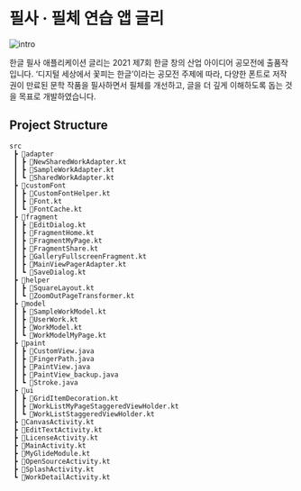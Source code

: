 # 필사 · 필체 연습 앱 글리

![intro](img/glee.png)

한글 필사 애플리케이션 글리는 2021 제7회 한글 창의 산업 아이디어 공모전에 출품작입니다.   ‘디지털 세상에서 꽃피는 한글’이라는 공모전 주제에 따라, 다양한 폰트로 저작권이 만료된 문학 작품을 필사하면서 필체를 개선하고, 글을 더 깊게 이해하도록 돕는 것을 목표로 개발하였습니다.

## Project Structure

```
src
 ┣ 📂adapter
 ┃ ┣ 📜NewSharedWorkAdapter.kt
 ┃ ┣ 📜SampleWorkAdapter.kt
 ┃ ┗ 📜SharedWorkAdapter.kt
 ┣ 📂customFont
 ┃ ┣ 📜CustomFontHelper.kt
 ┃ ┣ 📜Font.kt
 ┃ ┗ 📜FontCache.kt
 ┣ 📂fragment
 ┃ ┣ 📜EditDialog.kt
 ┃ ┣ 📜FragmentHome.kt
 ┃ ┣ 📜FragmentMyPage.kt
 ┃ ┣ 📜FragmentShare.kt
 ┃ ┣ 📜GalleryFullscreenFragment.kt
 ┃ ┣ 📜MainViewPagerAdapter.kt
 ┃ ┗ 📜SaveDialog.kt
 ┣ 📂helper
 ┃ ┣ 📜SquareLayout.kt
 ┃ ┗ 📜ZoomOutPageTransformer.kt
 ┣ 📂model
 ┃ ┣ 📜SampleWorkModel.kt
 ┃ ┣ 📜UserWork.kt
 ┃ ┣ 📜WorkModel.kt
 ┃ ┗ 📜WorkModelMyPage.kt
 ┣ 📂paint
 ┃ ┣ 📜CustomView.java
 ┃ ┣ 📜FingerPath.java
 ┃ ┣ 📜PaintView.java
 ┃ ┣ 📜PaintView_backup.java
 ┃ ┗ 📜Stroke.java
 ┣ 📂ui
 ┃ ┣ 📜GridItemDecoration.kt
 ┃ ┣ 📜WorkListMyPageStaggeredViewHolder.kt
 ┃ ┗ 📜WorkListStaggeredViewHolder.kt
 ┣ 📜CanvasActivity.kt
 ┣ 📜EditTextActivity.kt
 ┣ 📜LicenseActivity.kt
 ┣ 📜MainActivity.kt
 ┣ 📜MyGlideModule.kt
 ┣ 📜OpenSourceActivity.kt
 ┣ 📜SplashActivity.kt
 ┗ 📜WorkDetailActivity.kt
```
